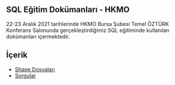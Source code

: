 ##  SQL Eğitim Dokümanları - HKMO

22-23 Aralık 2021 tarihlerinde HKMO Bursa Şubesi Temel ÖZTÜRK Konferans Salonunda gerçekleştirdiğimiz SQL eğitiminde kullanılan dokümanları içermektedir.

## İçerik
- [Shape Dosyaları](https://github.com/barisariburnu/egitim/hkmo-temel-sql-egitimi/shape)
- [Sorgular](https://github.com/barisariburnu/egitim/hkmo-temel-sql-egitimi/sorgular)